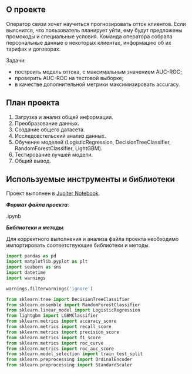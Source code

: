 ## О проекте

Оператор связи хочет научиться прогнозировать отток клиентов. Если выяснится, что пользователь планирует уйти, ему будут предложены промокоды и специальные условия. Команда оператора собрала персональные данные о некоторых клиентах, информацию об их тарифах и договорах.

Задачи:
- построить модель оттока, с максимальным значением AUC-ROC;
- проверить AUC-ROC на тестовой выборке;
- в качестве дополнительной метрики максимизировать accuracy.

## План проекта

1. Загрузка и анализ общей информации.
2. Преобразование данных.
3. Создание общего датасета.
4. Исследовстельский анализ данных.
5. Обучение моделей (LogisticRegression, DecisionTreeClassifier, RandomForestClassifier, LightGBM).
6. Тестирование лучшей модели.
7. Общий вывод.

## Используемые инструменты и библиотеки

Проект выполнен в [Jupiter Notebook](https://jupyter.org/install.html).

***Формат файла проекта***:

.ipynb

***Библиотеки и методы***:

Для корректного выполнения и анализа файла проекта необходимо импортировать соответствующие библиотеки и методы.

```python
import pandas as pd
import matplotlib.pyplot as plt
import seaborn as sns
import datetime
import warnings

warnings.filterwarnings('ignore')

from sklearn.tree import DecisionTreeClassifier
from sklearn.ensemble import RandomForestClassifier
from sklearn.linear_model import LogisticRegression
from lightgbm import LGBMClassifier
from sklearn.metrics import accuracy_score
from sklearn.metrics import recall_score
from sklearn.metrics import precision_score
from sklearn.metrics import f1_score
from sklearn.metrics import roc_curve
from sklearn.metrics import roc_auc_score
from sklearn.model_selection import train_test_split
from sklearn.preprocessing import OrdinalEncoder
from sklearn.preprocessing import StandardScaler
```
